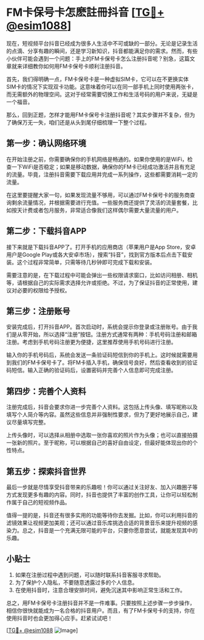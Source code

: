 # FM卡保号卡怎麽註冊抖音 [[TG💪+ @esim1088](https://t.me/s/esim1088)]

现在，短视频平台抖音已经成为很多人生活中不可或缺的一部分。无论是记录生活的点滴、分享有趣的瞬间，还是学习新知识，抖音都能满足你的需求。然而，有些小伙伴可能会遇到一个问题：手上的FM卡保号卡怎么注册抖音呢？别急，这篇文章就来详细教你如何用FM卡保号卡顺利注册抖音。

首先，我们得明确一点，FM卡保号卡是一种虚拟SIM卡，它可以在不更换实体SIM卡的情况下实现双卡功能。这意味着你可以在同一部手机上同时使用两张卡，而无需额外的物理空间。这对于经常需要切换工作和生活号码的用户来说，无疑是一个福音。

那么，回到正题，怎样才能用FM卡保号卡注册抖音呢？其实步骤并不复杂，但为了确保万无一失，咱们还是从头到尾仔细梳理一下整个过程。

## 第一步：确认网络环境

在开始注册之前，你需要确保你的手机网络是畅通的。如果你使用的是WiFi，检查一下WiFi是否稳定；如果是移动数据，确保你的FM卡已经成功激活并且有充足的流量。毕竟，注册抖音需要下载应用并完成一系列操作，这些都需要消耗一定的流量。

在这里要提醒大家一句，如果发现流量不够用，可以通过FM卡保号卡的服务商查询剩余流量情况，并根据需要进行充值。一些服务商还提供了灵活的流量套餐，比如按天计费或者包月服务，非常适合像我们这样偶尔需要大量流量的用户。

## 第二步：下载抖音APP

接下来就是下载抖音APP了。打开手机的应用商店（苹果用户是App Store，安卓用户是Google Play或各大安卓市场），搜索“抖音”，找到官方版本后点击下载安装。这个过程非常简单，只需等待几秒钟即可完成下载和安装。

需要注意的是，在下载过程中可能会弹出一些权限请求窗口，比如访问相册、相机等，请根据自己的实际需求选择允许或拒绝。不过，为了保证抖音的正常使用，建议对必要的权限给予授权。

## 第三步：注册账号

安装完成后，打开抖音APP。首次启动时，系统会提示你登录或注册账号。由于我们是从零开始，所以选择“注册”按钮。注册方式通常有两种：手机号码注册和邮箱注册。考虑到手机号码注册更为便捷，这里推荐使用手机号码进行注册。

输入你的手机号码后，系统会发送一条验证码短信到你的手机上。这时候就需要用到我们的FM卡保号卡了。将FM卡插入手机，确保信号良好，然后查看收到的验证码短信。输入正确的验证码后，设置密码并完善个人信息即可完成注册。

## 第四步：完善个人资料

注册完成后，抖音会要求你进一步完善个人资料。这包括上传头像、填写昵称以及填写个人简介等内容。虽然这些信息并非强制性要求，但为了更好地展示自己，建议尽量填写完整。

上传头像时，可以选择从相册中选取一张你喜欢的照片作为头像；也可以直接拍摄一张新的照片。至于昵称，可以根据自己的喜好自由设定，但最好能体现出你的个性特点。

## 第五步：探索抖音世界

最后一步就是尽情享受抖音带来的乐趣啦！你可以通过关注好友、加入兴趣圈子等方式发现更多有趣的内容。同时，抖音也提供了丰富的创作工具，让你可以轻松制作属于自己的短视频作品。

值得一提的是，抖音还有很多实用的功能等待你去发掘。比如，你可以利用抖音的滤镜效果让视频更加美观；还可以通过音乐库挑选合适的背景音乐来提升视频的感染力。总之，抖音是一个充满无限可能的平台，只要你愿意尝试，就能发现其中的乐趣。

## 小贴士

1. 如果在注册过程中遇到问题，可以随时联系抖音客服寻求帮助。
2. 为了保护个人隐私，不要随意透露过多的个人信息。
3. 在使用抖音时，注意合理安排时间，避免沉迷其中影响正常生活和工作。

总之，用FM卡保号卡注册抖音并不是一件难事。只要按照上述步骤一步步操作，相信你很快就能成为一名合格的抖音用户。而且，有了FM卡保号卡的支持，你在使用抖音时也会更加得心应手。赶紧试试吧！

[[TG💪+ @esim1088](https://t.me/s/esim1088) ![Image](https://i.postimg.cc/4NQfJmqS/Snipaste-2025-05-13-00-14-12.png)]